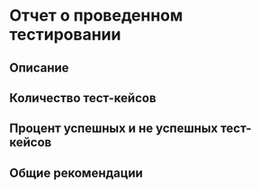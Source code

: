 # Отчет о проведенном тестировании
## Описание
## Количество тест-кейсов
## Процент успешных и не успешных тест-кейсов
## Общие рекомендации